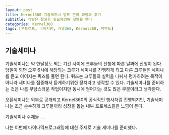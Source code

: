 ```yaml
---
layout: post
title: Kernel360 기술세미나 발표 준비 과정과 후기
subtitle: 개발은 절실한 필요에의해 첫발을 뗀다
categories: Kernel360
tags: [부트캠프, 국비지원, 커널360, Kernel360, 백엔드]
---
```


## 기술세미나

기술세미나는 약 한달정도 되는 기간 사이에 크루들의 신청에 따른 날짜에 진행이 된다. 당일이 되면 오후 6시에 해당되는 크루가 세미나를 진행하게 되고 다른 크루들은 세미나를 듣고 이어지는 퀴즈를 풀면 된다. 퀴즈는 크루들의 실력을 나눠서 평가하려는 목적이 아니라 세미나를 집중해서 듣게하기위한 장치라고 생각할 수 있다. 기술세미나를 준비하는 것은 나름 부담스러운 작업이지만 동시에 얻어가는 것도 많은 부분이라고 생각한다.

오픈세미나는 외부로 공개되고 Kernel360의 공식적인 행사처럼 진행되지만, 기술세미나는 조금 순수하게 크루들끼리 성장을 돕는 내부 프로세스같은 느낌이 든다.

기술세미나 주제들 ...

나는 이번에 다이나믹프로그래밍에 대한 주제로 기술 세미나를 준비했다.
